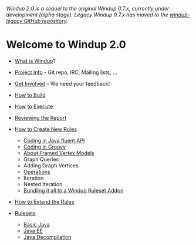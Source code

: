 *Windup 2.0 is a sequel to the original Windup 0.7.x, currently under development (alpha stage).
Legacy Windup 0.7.x has moved to the [windup-legacy GitHub repository](https://github.com/windup/windup-legacy).*

# Welcome to Windup 2.0

* [What is Windup](What-is-Windup)?
* [Project Info](Project-Info) - Git repo, IRC, Mailing lists, ...
* [Get Involved](Get-Involved) - We need your feedback!
* [How to Build](Build-Windup)
* [How to Execute](Execute-Windup)
* [Reviewing the Report](Reviewing-the-Report)
* [How to Create New Rules](Rules:-Creating)
   * [Coding in Java fluent API](Rules:-Coding-Java)
   * [Coding in Groovy](Rules:-Coding-Groovy)
   * [About Framed Vertex Models](FramedModels)
   * Graph Queries
   * Adding Graph Vertices
   * [Operations](Rules:-Operations)
   * Iteration
   * Nested Iteration
   * [Bundling it all to a Windup Ruleset Addon](Rules:-Bundling)
* [How to Extend the Rules](https://github.com/windup/windup/wiki/Extend-Windup-Rules)
 
* [Rulesets](https://github.com/windup/windup/wiki/Rulesets)
   * [Basic Java](https://github.com/windup/windup/wiki/Ruleset:-Java-Basic)
   * [Java EE](https://github.com/windup/windup/wiki/Ruleset:-Java-EE)
   * [Java Decompilation](https://github.com/windup/windup/wiki/Ruleset:-Java-Decompilation)



